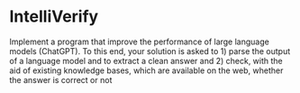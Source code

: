# IntelliVerify
 Implement a program that improve the performance of large language models (ChatGPT). To this end, your solution is asked to 1) parse the output of a language model and to extract a clean answer and 2) check, with the aid of existing knowledge bases, which are available on the web, whether the answer is correct or not
